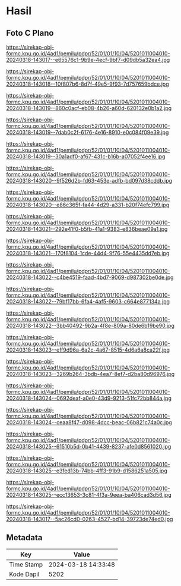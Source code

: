 # Hasil

## Foto C Plano

https://sirekap-obj-formc.kpu.go.id/4ad1/pemilu/pdpr/52/01/01/10/04/5201011004010-20240318-143017--e65576c1-9b9e-4ecf-9bf7-d09db5a32ea4.jpg

https://sirekap-obj-formc.kpu.go.id/4ad1/pemilu/pdpr/52/01/01/10/04/5201011004010-20240318-143018--10f807b6-8d7f-49e5-9f93-7d757659bdce.jpg

https://sirekap-obj-formc.kpu.go.id/4ad1/pemilu/pdpr/52/01/01/10/04/5201011004010-20240318-143019--860c0acf-eb08-4b26-a60d-620132e0b1a2.jpg

https://sirekap-obj-formc.kpu.go.id/4ad1/pemilu/pdpr/52/01/01/10/04/5201011004010-20240318-143019--7dab0c2f-6176-4e16-8910-e0c084f09e39.jpg

https://sirekap-obj-formc.kpu.go.id/4ad1/pemilu/pdpr/52/01/01/10/04/5201011004010-20240318-143019--30a1adf0-af67-431c-b16b-a07052f4ee16.jpg

https://sirekap-obj-formc.kpu.go.id/4ad1/pemilu/pdpr/52/01/01/10/04/5201011004010-20240318-143020--9f526d2b-fd63-453e-adfb-bd097d38cddb.jpg

https://sirekap-obj-formc.kpu.go.id/4ad1/pemilu/pdpr/52/01/01/10/04/5201011004010-20240318-143020--e86c365f-fa44-4d29-a331-b20f74efc799.jpg

https://sirekap-obj-formc.kpu.go.id/4ad1/pemilu/pdpr/52/01/01/10/04/5201011004010-20240318-143021--292e41f0-b5fb-41a1-9383-e836beae09a1.jpg

https://sirekap-obj-formc.kpu.go.id/4ad1/pemilu/pdpr/52/01/01/10/04/5201011004010-20240318-143021--170f8104-1cde-44d4-9f76-55e4435dd7eb.jpg

https://sirekap-obj-formc.kpu.go.id/4ad1/pemilu/pdpr/52/01/01/10/04/5201011004010-20240318-143022--c4be4519-faad-4bd7-9069-d987302be0de.jpg

https://sirekap-obj-formc.kpu.go.id/4ad1/pemilu/pdpr/52/01/01/10/04/5201011004010-20240318-143022--79bf17bb-6fa4-4af5-9603-c664e877134a.jpg

https://sirekap-obj-formc.kpu.go.id/4ad1/pemilu/pdpr/52/01/01/10/04/5201011004010-20240318-143022--3bb40492-9b2a-4f8e-809a-80de6b19be90.jpg

https://sirekap-obj-formc.kpu.go.id/4ad1/pemilu/pdpr/52/01/01/10/04/5201011004010-20240318-143023--eff9d96a-6a2c-4a67-8515-4d6a6a8ca22f.jpg

https://sirekap-obj-formc.kpu.go.id/4ad1/pemilu/pdpr/52/01/01/10/04/5201011004010-20240318-143023--3269b264-3bdb-4ea7-8ef7-d2ba80d96976.jpg

https://sirekap-obj-formc.kpu.go.id/4ad1/pemilu/pdpr/52/01/01/10/04/5201011004010-20240318-143024--0692deaf-a0e0-43d9-9213-51fc72bb844a.jpg

https://sirekap-obj-formc.kpu.go.id/4ad1/pemilu/pdpr/52/01/01/10/04/5201011004010-20240318-143024--ceaa8f47-d098-4dcc-beac-06b821c74a0c.jpg

https://sirekap-obj-formc.kpu.go.id/4ad1/pemilu/pdpr/52/01/01/10/04/5201011004010-20240318-143025--61510b5d-0b41-4439-8237-afe0d8561020.jpg

https://sirekap-obj-formc.kpu.go.id/4ad1/pemilu/pdpr/52/01/01/10/04/5201011004010-20240318-143025--e3fed13b-74bb-4ff3-91b9-d1586251a505.jpg

https://sirekap-obj-formc.kpu.go.id/4ad1/pemilu/pdpr/52/01/01/10/04/5201011004010-20240318-143025--ecc13653-3c81-4f3a-9eea-ba406cad3d56.jpg

https://sirekap-obj-formc.kpu.go.id/4ad1/pemilu/pdpr/52/01/01/10/04/5201011004010-20240318-143017--5ac26cd0-0263-4527-bd14-39723de74ed0.jpg


## Metadata

| Key        | Value               |
| ---------- | ------------------- |
| Time Stamp | 2024-03-18 14:33:48 |
| Kode Dapil | 5202                |



